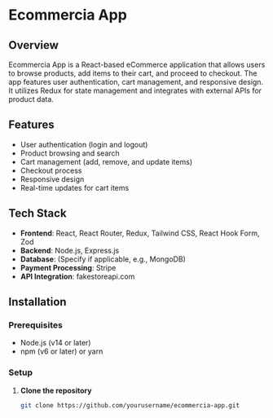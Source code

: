 # Ecommercia App

## Overview

Ecommercia App is a React-based eCommerce application that allows users to browse products, add items to their cart, and proceed to checkout. The app features user authentication, cart management, and responsive design. It utilizes Redux for state management and integrates with external APIs for product data.

## Features

- User authentication (login and logout)
- Product browsing and search
- Cart management (add, remove, and update items)
- Checkout process
- Responsive design
- Real-time updates for cart items

## Tech Stack

- **Frontend**: React, React Router, Redux, Tailwind CSS, React Hook Form, Zod
- **Backend**: Node.js, Express.js
- **Database**: (Specify if applicable, e.g., MongoDB)
- **Payment Processing**: Stripe
- **API Integration**: fakestoreapi.com

## Installation

### Prerequisites

- Node.js (v14 or later)
- npm (v6 or later) or yarn

### Setup

1. **Clone the repository**

   ```bash
   git clone https://github.com/yourusername/ecommercia-app.git

